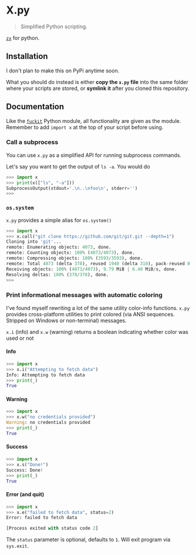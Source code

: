 # X.py

> Simplified Python scripting.

[`zx`](https://github.com/google/zx) for python.

## Installation

I don't plan to make this on PyPi anytime soon.

What you should do instead is either **copy the `x.py` file** into the same folder where your scripts are stored, or **symlink it** after you cloned this repository.

## Documentation

Like the [`fuckit`](https://github.com/ajalt/fuckitpy) Python module, all functionality are given as the module. Remember to add `import x` at the top of your script before using.

### Call a subprocess

You can use `x.py` as a simplified API for running subprocess commands.

Let's say you want to get the output of `ls -a`. You would do

```py
>>> import x
>>> print(x(["ls", "-a"]))
SubprocessOutput(stdout='.\n..\nfoo\n', stderr='')
>>>
```

### `os.system`

`x.py` provides a simple alias for `os.system()`

```py
>>> import x
>>> x.call("git clone https://github.com/git/git.git --depth=1")
Cloning into 'git'...
remote: Enumerating objects: 4073, done.
remote: Counting objects: 100% (4073/4073), done.
remote: Compressing objects: 100% (3593/3593), done.
remote: Total 4073 (delta 378), reused 1940 (delta 310), pack-reused 0
Receiving objects: 100% (4073/4073), 9.79 MiB | 6.40 MiB/s, done.
Resolving deltas: 100% (378/378), done.
>>>
```

### Print informational messages with automatic coloring

I've found myself rewriting a lot of the same utility color-info functions. `x.py` provides cross-platform utilities to print colored (via ANSI sequences. Stripped on Windows or non-terminal) messages.

`x.i` (info) and `x.w` (warning) returns a boolean indicating whether color was used or not

#### Info

```py
>>> import x
>>> x.i("Attempting to fetch data")
Info: Attempting to fetch data
>>> print(_)
True
```
#### Warning

```py
>>> import x
>>> x.w("no credentials provided")
Warning: no credentials provided
>>> print(_)
True
```
#### Success

```py
>>> import x
>>> x.s("Done!")
Success: Done!
>>> print(_)
True
```
#### Error (and quit)

```py
>>> import x
>>> x.e("failed to fetch data", status=2)
Error: failed to fetch data

[Process exited with status code 2]
```
The `status` parameter is optional, defaults to `1`. Will exit program via `sys.exit`.
